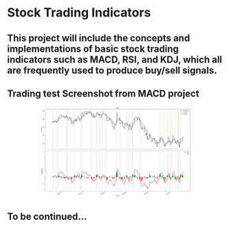 # Stock Trading Indicators
## This project will include the concepts and implementations of basic stock trading indicators such as MACD, RSI, and KDJ, which all are frequently used to produce buy/sell signals.

## Trading test Screenshot from MACD project
<p align="center"><img src="./MACD/Strategy1.png" width="70%" height="50%"><p>

## To be continued...
